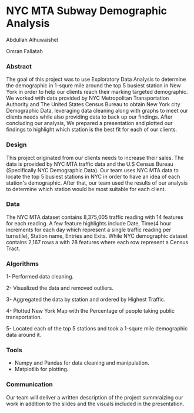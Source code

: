 # NYC MTA Subway Demographic Analysis

Abdullah Alhuwaishel

Omran Fallatah

### Abstract

The goal of this project was to use Exploratory Data Analysis to determine the demographic in 1-squre mile around the top 5 busiest station in New York in order to help our clients reach their marking targeted demographic. We worked with data provided by NYC Metropolitan Transportation Authority and The United States Census Bureau to obtain New York city Demographic Data, leveraging data cleaning along with graphs to meet our clients needs while also providing data to back up our findings. After concluding our analysis, We prepared a presentation and plotted our findings to highlight which station is the best fit for each of our clients.


### Design

This project originated from our clients needs to increase their sales. The data is provided by NYC MTA traffic data and the U.S Census Bureau (Specifically NYC Demographic Data). Our team uses NYC MTA data to locate the top 5 busiest stations in NYC in order to have an idea of each station's demographic. After that, our team used the results of our analysis to determine which station would be most suitable for each client.

### Data

The NYC MTA dataset contains 8,375,005 traffic reading with 14 features for each reading. A few feature highlights include Date, Time(4 hour increments for each day which represent a single traffic reading per turnstile), Station name, Entries and Exits. While NYC demographic dataset contains 2,167 rows a with 28 features where each row represent a Census Tract.

### Algorithms

1- Performed data cleaning.

2- Visualized the data and removed outliers.

3- Aggregated the data by station and ordered by Highest Traffic.

4- Plotted New York Map with the Percentage of people taking public transportation.

5- Located each of the top 5 stations and took a 1-squre mile demographic data around it.

### Tools

- Numpy and Pandas for data cleaning and manipulation.
- Matplotlib for plotting.

### Communication

Our team will deliver a written description of the project summraizing our work in addition to the slides and the visuals included in the presentation.
